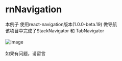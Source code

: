 # rnNavigation
本例子 使用react-navigation版本(1.0.0-beta.19) 做导航
<br>该项目中完成了StackNavigator 和 TabNavigator
<br>
<br>![image](https://github.com/sunrain117/rnNavigation/blob/master/example/img/example.gif)
<br>
<br>如果有问题，请留言
